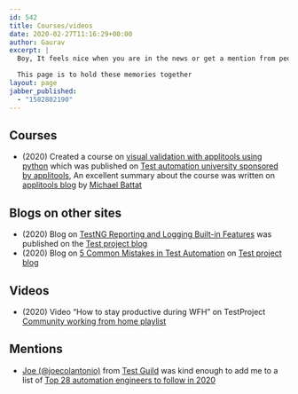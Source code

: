 ```yaml
---
id: 542
title: Courses/videos
date: 2020-02-27T11:16:29+00:00
author: Gaurav
excerpt: |
  Boy, It feels nice when you are in the news or get a mention from people that you respect and admire. Doesn't it?

  This page is to hold these memories together
layout: page
jabber_published:
  - "1582802190"
---
```


## Courses

- (2020) Created a course on
  <a rel="noreferrer noopener" href="https://testautomationu.applitools.com/visual-testing-python/" target="_blank">visual
  validation with applitools using python</a> which was published on
  <a rel="noreferrer noopener" href="https://testautomationu.applitools.com/" target="_blank">Test
  automation university sponsored by applitools</a>, An excellent summary about the course was
  written on [applitools blog](https://applitools.com/blog/test-visually-with-python-tau/) by
  [Michael Battat](https://applitools.com/blog/author/michaelbattat/)

## Blogs on other sites

- (2020) Blog on
  <a rel="noopener" href="https://blog.testproject.io/2020/01/23/testng-reporting-and-logging-built-in-features/" target="_blank">TestNG
  Reporting and Logging Built-in Features</a> was published on the
  <a rel="noopener" href="https://blog.testproject.io/" target="_blank">Test project blog</a>
- (2020) Blog on [5 Common Mistakes in Test Automation](https://blog.testproject.io/2020/10/06/common-mistakes-in-test-automation/) on [Test project blog](https://blog.testproject.io/)

## Videos

- (2020) Video &#8220;How to stay productive during WFH&#8221; on TestProject
  <a rel="noopener" href="https://youtu.be/XdGasWJBw6U" target="_blank">Community working from home
  playlist</a>

## Mentions

- <a href="https://twitter.com/joecolantonio?ref_src=twsrc%5Egoogle%7Ctwcamp%5Eserp%7Ctwgr%5Eauthor" target="_blank" rel="noopener">Joe
  (@joecolantonio)</a> from [Test Guild](https://testguild.com/) was kind enough to add me to a list
  of&nbsp;<a href="https://testguild.com/follow-testers-2020/" target="_blank" rel="noopener">Top 28
  automation engineers to follow in 2020 </a>
